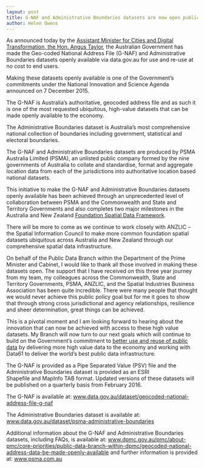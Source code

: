 ```yaml
---
layout: post
title: G-NAF and Administrative Boundaries datasets are now open public data
author: Helen Owens
---
```


<p>As announced today by the <a href="http://ministers.dpmc.gov.au/taylor/2016/government-releases-australia%E2%80%99s-geocoded-national-address-data-public">Assistant Minister for Cities and Digital Transformation, the Hon. Angus Taylor</a>, the Australian Government has made the&nbsp;Geo-coded National Address File (G-NAF) and Administrative Boundaries datasets openly available via data.gov.au for use and re-use at no cost to end users.</p>
<p>Making these datasets openly available is one of the Government’s commitments under the National Innovation and Science Agenda announced on 7 December 2015.</p>
<p>The G-NAF is Australia’s authoritative, geocoded address file and as such it is one of the most requested ubiquitous, high-value datasets that can be made openly available to the economy.</p>
<p>The Administrative Boundaries dataset is Australia’s most comprehensive national collection of boundaries including government, statistical and electoral boundaries.</p>
<p>The G-NAF and Administrative Boundaries datasets are produced by PSMA Australia Limited (PSMA), an unlisted public company formed by the nine governments of Australia to collate and standardise, format and aggregate location data from each of the jurisdictions into authoritative location based national datasets.</p>
<p>This initiative to make the G-NAF and Administrative Boundaries datasets openly available has been achieved through an unprecedented level of collaboration between PSMA and the Commonwealth and State and Territory Governments and also completes two major milestones in the Australia and New Zealand <a href="http://www.anzlic.gov.au/foundation-spatial-data-framework">Foundation Spatial Data Framework</a>.</p>
<p>There will be more to come as we continue to work closely with ANZLIC – the Spatial Information Council to make more common foundation spatial datasets ubiquitous across Australia and New Zealand through our comprehensive spatial data infrastructure.</p>
<p>On behalf of the Public Data Branch within the Department of the Prime Minister and Cabinet, I would like to thank all those involved in making these datasets open. The support that I have received on this three year journey from my team, my colleagues across the Commonwealth, State and Territory Governments, PSMA, ANZLIC, and the Spatial Industries Business Association has been quite incredible. There were many people that thought we would never achieve this public policy goal but for me it goes to show that through strong cross jurisdictional and agency relationships, resilience and sheer determination, great things can be achieved.</p>
<p>This is a pivotal moment and I am looking forward to hearing about the innovation that can now be achieved with access to these high value datasets. My Branch will now turn to our next goals which will continue to build on the Government’s commitment to <a href="https://www.dpmc.gov.au/pmc/about-pmc/core-priorities/public-data-branch-within-dpmc/public-data-policy-statement">better use and reuse of public data</a> by delivering more high value data to the economy and working with Data61 to deliver the world’s best public data infrastructure.</p>
<p>The G-NAF is provided as a Pipe Separated Value (PSV) file and the Administrative Boundaries dataset is provided as an ESRI Shapefile&nbsp;and&nbsp;MapInfo TAB format. Updated versions of these datasets will be published on a quarterly basis from February 2016.</p>
<p>The G-NAF is available at: <a href="http://www.data.gov.au/dataset/geocoded-national-address-file-g-naf">www.data.gov.au/dataset/geocoded-national-address-file-g-naf</a></p>
<p>The Administrative Boundaries dataset is available at: <a href="http://www.data.gov.au/dataset/psma-administrative-boundaries">www.data.gov.au/dataset/psma-administrative-boundaries</a></p>
<p>Additional information about the G-NAF and Administrative Boundaries datasets, including FAQs, is available at: <a href="http://www.dpmc.gov.au/pmc/about-pmc/core-priorities/public-data-branch-within-dpmc/geocoded-national-address-data-be-made-openly-available">www.dpmc.gov.au/pmc/about-pmc/core-priorities/public-data-branch-within-dpmc/geocoded-national-address-data-be-made-openly-available</a> and further information is provided at: <a href="http://www.psma.com.au/">www.psma.com.au</a></p>

